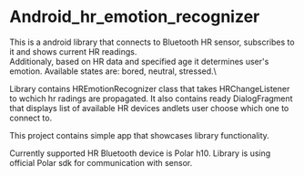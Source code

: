 # Android_hr_emotion_recognizer

This is a android library that connects to Bluetooth HR sensor, subscribes to it and shows current HR readings.\
Additionaly, based on HR data and specified age it determines user's emotion. Available states are: bored, neutral, stressed.\

Library contains HREmotionRecognizer class that takes HRChangeListener to wchich hr radings are propagated. It also contains ready DialogFragment that displays list of available HR devices andlets user choose which one to connect to.

This project contains simple app that showcases library functionality.  

Currently supported HR Bluetooth device is Polar h10. Library is using official Polar sdk for communication with sensor.
